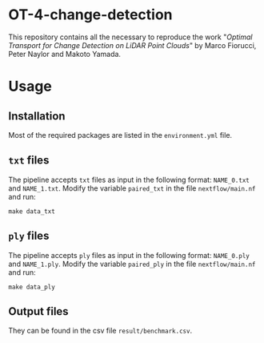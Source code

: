 # OT-4-change-detection

This repository contains all the necessary to reproduce the work "*Optimal Transport for Change Detection on LiDAR Point Clouds*" by Marco Fiorucci, Peter Naylor and Makoto Yamada. 
<!-- You can find the paper [here](not working) (UNPUBLISHED). -->

# Usage

## Installation
Most of the required packages are listed in the `environment.yml` file.

## `txt` files

The pipeline accepts `txt` files as input in the following format: `NAME_0.txt` and `NAME_1.txt`.
Modify the variable `paired_txt` in the file `nextflow/main.nf` and run:

``` make data_txt ```

## `ply` files

The pipeline accepts `ply` files as input in the following format: `NAME_0.ply` and `NAME_1.ply`.
Modify the variable `paired_ply` in the file `nextflow/main.nf` and run:

``` make data_ply ```

## Output files

They can be found in the csv file `result/benchmark.csv`.


